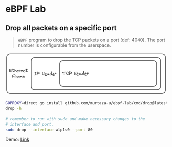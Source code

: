 # eBPF Lab

## Drop all packets on a specific port

> `eBPF` program to drop the TCP packets on a port (def: 4040). The port
> number is configurable from the userspace.

![](./ethernet-frame.png)

```sh
GOPROXY=direct go install github.com/murtaza-u/ebpf-lab/cmd/drop@latest
drop -h

# remember to run with sudo and make necessary changes to the
# interface and port.
sudo drop --interface wlp1s0 --port 80
```

Demo: [Link](https://imgur.com/PISJUlN)
